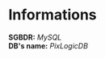 # Informations #
**SGBDR:** *MySQL*                                                                                           
**DB's name:** *PixLogicDB*